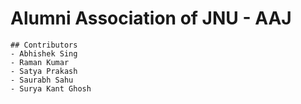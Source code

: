 
# Alumni Association of JNU - AAJ

```
## Contributors
- Abhishek Sing
- Raman Kumar
- Satya Prakash
- Saurabh Sahu
- Surya Kant Ghosh
```
